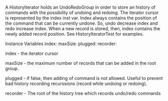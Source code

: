 A HistoryIterator holds an UndoRedoGroup in order to store an history of commands with the possibility of undoing and redoing. The iterator cursor is represented by the index inst var. Index always contains the position of the command that can be currently undone. So, undo decrease index and redo increase index. When a new record is stored, then, index contains the newly added record position.
See HistoryIteratorTest for examples.

Instance Variables
	index:		<Integer>
	maxSize:		<Integer>
	plugged:		<Boolean>
	recorder:		<UndoRedoGroup>

index
	- the iterator cursor

maxSize
	- the maximum number of records that can be added in the root group.

plugged
	- if false, then adding of command is not allowed. Useful to prevent bad history recording recurssions (record while undoing or redoing).

recorder
	- The root of the history tree which records undo/redo commands
